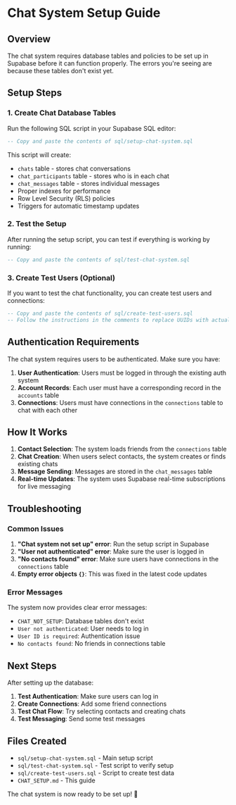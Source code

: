 # Chat System Setup Guide

## Overview
The chat system requires database tables and policies to be set up in Supabase before it can function properly. The errors you're seeing are because these tables don't exist yet.

## Setup Steps

### 1. Create Chat Database Tables
Run the following SQL script in your Supabase SQL editor:

```sql
-- Copy and paste the contents of sql/setup-chat-system.sql
```

This script will create:
- `chats` table - stores chat conversations
- `chat_participants` table - stores who is in each chat
- `chat_messages` table - stores individual messages
- Proper indexes for performance
- Row Level Security (RLS) policies
- Triggers for automatic timestamp updates

### 2. Test the Setup
After running the setup script, you can test if everything is working by running:

```sql
-- Copy and paste the contents of sql/test-chat-system.sql
```

### 3. Create Test Users (Optional)
If you want to test the chat functionality, you can create test users and connections:

```sql
-- Copy and paste the contents of sql/create-test-users.sql
-- Follow the instructions in the comments to replace UUIDs with actual user IDs
```

## Authentication Requirements

The chat system requires users to be authenticated. Make sure you have:

1. **User Authentication**: Users must be logged in through the existing auth system
2. **Account Records**: Each user must have a corresponding record in the `accounts` table
3. **Connections**: Users must have connections in the `connections` table to chat with each other

## How It Works

1. **Contact Selection**: The system loads friends from the `connections` table
2. **Chat Creation**: When users select contacts, the system creates or finds existing chats
3. **Message Sending**: Messages are stored in the `chat_messages` table
4. **Real-time Updates**: The system uses Supabase real-time subscriptions for live messaging

## Troubleshooting

### Common Issues

1. **"Chat system not set up" error**: Run the setup script in Supabase
2. **"User not authenticated" error**: Make sure the user is logged in
3. **"No contacts found" error**: Make sure users have connections in the `connections` table
4. **Empty error objects `{}`**: This was fixed in the latest code updates

### Error Messages

The system now provides clear error messages:
- `CHAT_NOT_SETUP`: Database tables don't exist
- `User not authenticated`: User needs to log in
- `User ID is required`: Authentication issue
- `No contacts found`: No friends in connections table

## Next Steps

After setting up the database:

1. **Test Authentication**: Make sure users can log in
2. **Create Connections**: Add some friend connections
3. **Test Chat Flow**: Try selecting contacts and creating chats
4. **Test Messaging**: Send some test messages

## Files Created

- `sql/setup-chat-system.sql` - Main setup script
- `sql/test-chat-system.sql` - Test script to verify setup
- `sql/create-test-users.sql` - Script to create test data
- `CHAT_SETUP.md` - This guide

The chat system is now ready to be set up! 🚀

